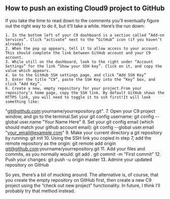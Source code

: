 ## How to push an existing Cloud9 project to GitHub

If you take the time to read down to the comments you’ll eventually figure out the right way to do it, but it’ll take a while. Here’s the run down:

	1. In the bottom left of your C9 dashboard is a section called “Add-on Services”. Click “activate” next to the “GitHub” icon (if you haven’t already).
	2. When the pop up appears, tell it to allow access to your account. This should complete the link between GitHub account and your C9 account.
	3. While still on the dashboard, look to the right under “Account Settings” for the link “Show your SSH key”. Click on it, and copy the value which appears.
	4. Go to the GitHub SSH settings page, and click “Add SSH Key”
	5. Enter the title “C9”, paste the SSH Key into the “Key” box, and click “Add Key”.
	6. Create a new, empty repository for your project.From your repository’s home page, copy the SSH link. By default GitHub shows the HTTPS link, you will need to toggle it to ssh first!It will look something like:
"git@github.com:yourname/yourrepository.git".
	7. Open your C9 project window, and go to the terminal.Set your git config username:
git config --global user.name "Your Name Here"
	8. Set your git config email (which should match your github account email):
git config --global user.email "your_email@example.com"
	9. Make your current directory a git repository by running:
git init
	10. Using the SSH link you copied in step 7, add the remote repository as the origin:
git remote add origin git@github.com:yourname/yourrepository.git
	11. Add your files and commits, as you normally would:
git add .
git commit -m "First commit"
	12. Push your changes:
git push -u origin master
	13. Admire your updated repository on GitHub

So yes, there’s a bit of mucking around. The alternative is, of course, that you create the empty repository on GitHub first, then create a new C9 project using the “check out new project” functionality. In future, I think I’ll probably try that method instead.
